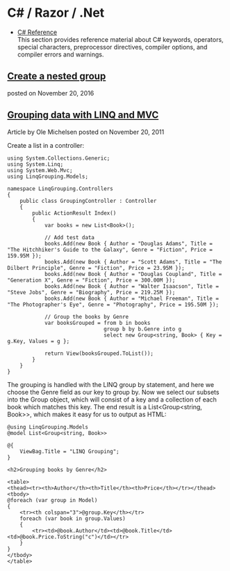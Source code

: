 # C\# / Razor / .Net

- [C# Reference](https://docs.microsoft.com/en-us/dotnet/csharp/language-reference/index)  
  This section provides reference material about C# keywords, operators, special characters, preprocessor directives, compiler options, and compiler errors and warnings.

## [Create a nested group](https://docs.microsoft.com/en-us/dotnet/csharp/linq/create-a-nested-group)  
  posted on November 20, 2016

## [Grouping data with LINQ and MVC](https://ole.michelsen.dk/blog/grouping-data-with-linq-and-mvc.html)  
  Article by Ole Michelsen posted on November 20, 2011  
  
  Create a list in a controller:  
  
  ```
  using System.Collections.Generic;
  using System.Linq;
  using System.Web.Mvc;
  using LinqGrouping.Models;
  
  namespace LinqGrouping.Controllers
  {
      public class GroupingController : Controller
      {
          public ActionResult Index()
          {
              var books = new List<Book>();
  
              // Add test data
              books.Add(new Book { Author = "Douglas Adams", Title = "The Hitchhiker's Guide to the Galaxy", Genre = "Fiction", Price = 159.95M });
              books.Add(new Book { Author = "Scott Adams", Title = "The Dilbert Principle", Genre = "Fiction", Price = 23.95M });
              books.Add(new Book { Author = "Douglas Coupland", Title = "Generation X", Genre = "Fiction", Price = 300.00M });
              books.Add(new Book { Author = "Walter Isaacson", Title = "Steve Jobs", Genre = "Biography", Price = 219.25M });
              books.Add(new Book { Author = "Michael Freeman", Title = "The Photographer's Eye", Genre = "Photography", Price = 195.50M });
  
              // Group the books by Genre
              var booksGrouped = from b in books
                                 group b by b.Genre into g
                                 select new Group<string, Book> { Key = g.Key, Values = g };
  
              return View(booksGrouped.ToList());
          }
      }
  }
  ```  
  
  
  The grouping is handled with the LINQ group by statement, and here we choose the Genre field as our key to group by. Now we select our subsets into the Group object, which will consist of a key and a collection of each book which matches this key. The end result is a List<Group<string, Book>>, which makes it easy for us to output as HTML:  
  ```
  @using LinqGrouping.Models
  @model List<Group<string, Book>>
  
  @{
      ViewBag.Title = "LINQ Grouping";
  }
  
  <h2>Grouping books by Genre</h2>
  
  <table>
  <thead><tr><th>Author</th><th>Title</th><th>Price</th></tr></thead>
  <tbody>
  @foreach (var group in Model)
  {
      <tr><th colspan="3">@group.Key</th></tr>
      foreach (var book in group.Values)
      {
          <tr><td>@book.Author</td><td>@book.Title</td><td>@book.Price.ToString("c")</td></tr>
      }
  }
  </tbody>
  </table>
  ```  
  

